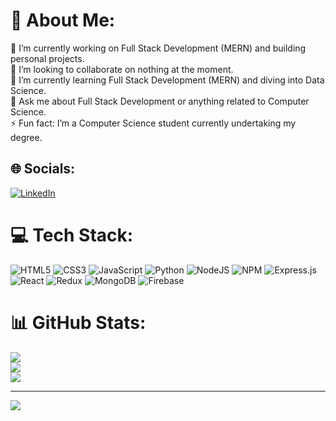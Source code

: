 # 💫 About Me:
🔭 I’m currently working on Full Stack Development (MERN) and building personal projects.<br>👯 I’m looking to collaborate on nothing at the moment.<br>🌱 I’m currently learning Full Stack Development (MERN) and diving into Data Science.<br>💬 Ask me about Full Stack Development or anything related to Computer Science.<br>⚡ Fun fact: I’m a Computer Science student currently undertaking my degree.


## 🌐 Socials:
[![LinkedIn](https://img.shields.io/badge/LinkedIn-%230077B5.svg?logo=linkedin&logoColor=white)](https://linkedin.com/in/omkar-ghadge-996b80317) 

# 💻 Tech Stack:
![HTML5](https://img.shields.io/badge/html5-%23E34F26.svg?style=for-the-badge&logo=html5&logoColor=white) ![CSS3](https://img.shields.io/badge/css3-%231572B6.svg?style=for-the-badge&logo=css3&logoColor=white) ![JavaScript](https://img.shields.io/badge/javascript-%23323330.svg?style=for-the-badge&logo=javascript&logoColor=%23F7DF1E) ![Python](https://img.shields.io/badge/python-3670A0?style=for-the-badge&logo=python&logoColor=ffdd54) ![NodeJS](https://img.shields.io/badge/node.js-6DA55F?style=for-the-badge&logo=node.js&logoColor=white) ![NPM](https://img.shields.io/badge/NPM-%23CB3837.svg?style=for-the-badge&logo=npm&logoColor=white) ![Express.js](https://img.shields.io/badge/express.js-%23404d59.svg?style=for-the-badge&logo=express&logoColor=%2361DAFB) ![React](https://img.shields.io/badge/react-%2320232a.svg?style=for-the-badge&logo=react&logoColor=%2361DAFB) ![Redux](https://img.shields.io/badge/redux-%23593d88.svg?style=for-the-badge&logo=redux&logoColor=white) ![MongoDB](https://img.shields.io/badge/MongoDB-%234ea94b.svg?style=for-the-badge&logo=mongodb&logoColor=white) ![Firebase](https://img.shields.io/badge/firebase-a08021?style=for-the-badge&logo=firebase&logoColor=ffcd34)
# 📊 GitHub Stats:
![](https://github-readme-stats.vercel.app/api?username=OmkarGhadge24&theme=transparent&hide_border=false&include_all_commits=true&count_private=false)<br/>
![](https://github-readme-streak-stats.herokuapp.com/?user=OmkarGhadge24&theme=transparent&hide_border=false)<br/>
![](https://github-readme-stats.vercel.app/api/top-langs/?username=OmkarGhadge24&theme=transparent&hide_border=false&include_all_commits=true&count_private=false&layout=compact)

---
[![](https://visitcount.itsvg.in/api?id=OmkarGhadge24&icon=0&color=0)](https://visitcount.itsvg.in)

<!-- Proudly created with GPRM ( https://gprm.itsvg.in ) -->
